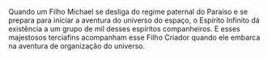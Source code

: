 ﻿Quando um Filho Michael se desliga do regime paternal do Paraíso e se prepara para iniciar a aventura do universo do espaço, o Espírito Infinito dá existência a um grupo de mil desses espíritos companheiros. E esses majestosos terciafins acompanham esse Filho Criador quando ele embarca na aventura de organização do universo.